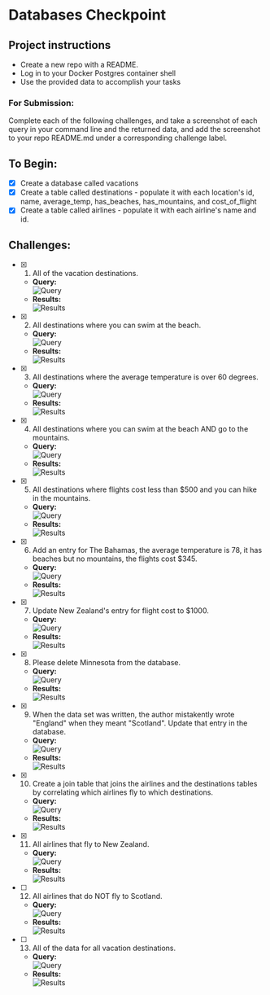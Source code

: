 # Databases Checkpoint

## Project instructions
- Create a new repo with a README.
- Log in to your Docker Postgres container shell
- Use the provided data to accomplish your tasks

### For Submission:
Complete each of the following challenges, and take a screenshot of each query in your command line and the returned data, and add the screenshot to your repo README.md under a corresponding challenge label.

## To Begin:
- [X] Create a database called vacations
- [X] Create a table called destinations
      - populate it with each location's id, name, average_temp, has_beaches, has_mountains, and cost_of_flight
- [X] Create a table called airlines
      - populate it with each airline's name and id.

## Challenges:
- [X] 1. All of the vacation destinations.
  * **Query:** <br>
  ![Query](../assets/01q.png)
  * **Results:** <br>
  ![Results](../assets/01r.png)

- [X] 2. All destinations where you can swim at the beach.
  * **Query:** <br>
  ![Query](../assets/02q.png)
  * **Results:** <br>
  ![Results](../assets/02r.png)

- [X] 3. All destinations where the average temperature is over 60 degrees.
  * **Query:** <br>
  ![Query](../assets/03q.png)
  * **Results:** <br>
  ![Results](../assets/03r.png)

- [X] 4. All destinations where you can swim at the beach AND go to the mountains.
  * **Query:** <br>
  ![Query](../assets/04q.png)
  * **Results:** <br>
  ![Results](../assets/04r.png)

- [X] 5. All destinations where flights cost less than $500 and you can hike in the mountains.
  * **Query:** <br>
  ![Query](../assets/05q.png)
  * **Results:** <br>
  ![Results](../assets/05r.png)

- [X] 6. Add an entry for The Bahamas, the average temperature is 78, it has beaches but no mountains, the flights cost $345.
  * **Query:** <br>
  ![Query](../assets/06q.png)
  * **Results:** <br>
  ![Results](../assets/06r.png)

- [X] 7. Update New Zealand's entry for flight cost to $1000.
  * **Query:** <br>
  ![Query](../assets/07q.png)
  * **Results:** <br>
  ![Results](../assets/07r.png)

- [X] 8. Please delete Minnesota from the database.
  * **Query:** <br>
  ![Query](../assets/08q.png)
  * **Results:** <br>
  ![Results](../assets/08r.png)

- [X] 9. When the data set was written, the author mistakently wrote "England" when they meant "Scotland". Update that entry in the database.
  * **Query:** <br>
  ![Query](../assets/09q.png)
  * **Results:** <br>
  ![Results](../assets/09r.png)

- [X] 10. Create a join table that joins the airlines and the destinations tables by correlating which airlines fly to which destinations.
  * **Query:** <br>
  ![Query](../assets/10q.png)
  * **Results:** <br>
  ![Results](../assets/10r.png)

- [X] 11. All airlines that fly to New Zealand.
  * **Query:** <br>
  ![Query](../assets/11q.png)
  * **Results:** <br>
  ![Results](../assets/11r.png)

- [ ] 12. All airlines that do NOT fly to Scotland.
  * **Query:** <br>
  ![Query](../assets/12q.png)
  * **Results:** <br>
  ![Results](../assets/12r.png)

- [ ] 13. All of the data for all vacation destinations.
  * **Query:** <br>
  ![Query](../assets/13q.png)
  * **Results:** <br>
  ![Results](../assets/13r.png)

